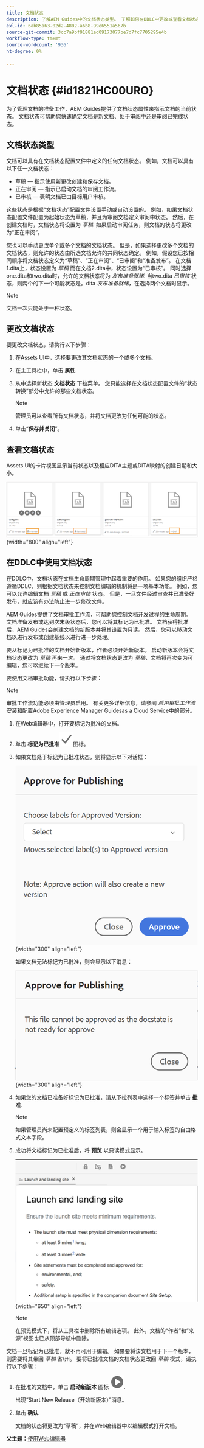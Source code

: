 ```yaml
---
title: 文档状态
description: 了解AEM Guides中的文档状态类型。 了解如何在DDLC中更改或查看文档状态和使用文档状态。
exl-id: 6ab85a63-02d2-4802-a6b8-99e6551a567b
source-git-commit: 3cc7a9bf91881ed09173077be7d7fc7705295e4b
workflow-type: tm+mt
source-wordcount: '936'
ht-degree: 0%

---
```


# 文档状态 {#id1821HC00URO}

为了管理文档的准备工作，AEM Guides提供了文档状态属性来指示文档的当前状态。 文档状态可帮助您快速确定文档是新文档、处于审阅中还是审阅已完成状态。

## 文档状态类型

文档可以具有在文档状态配置文件中定义的任何文档状态。 例如，文档可以具有以下任一文档状态：

- 草稿 — 指示使用新更改创建和保存文档。
- 正在审阅 — 指示已启动文档的审阅工作流。
- 已审核 — 表明文档已由目标用户审核。

这些状态是根据“文档状态”配置文件设置手动或自动设置的。 例如，如果文档状态配置文件配置为起始状态为草稿，并且为审阅文档定义审阅中状态。 然后，在创建文档时，文档状态将设置为 *草稿*. 如果启动审阅任务，则文档的状态将更改为“正在审阅”。

您也可以手动更改单个或多个文档的文档状态。 但是，如果选择更改多个文档的文档状态，则允许的状态由所选文档允许的共同状态确定。 例如，假设您已按相同顺序将文档状态定义为“草稿”、“正在审阅”、“已审阅”和“准备发布”。 在文档1.dita上，状态设置为 *草稿* 而在文档2.dita中，状态设置为“已审核”。 同时选择one.dita和two.dita时，允许的文档状态将为 *发布准备就绪*. 当two.dita *已审核* 状态，则两个的下一个可能状态是。dita *发布准备就绪*，在选择两个文档时显示。

>[!NOTE]
>
> 文档一次只能处于一种状态。

## 更改文档状态

要更改文档状态，请执行以下步骤：

1. 在Assets UI中，选择要更改其文档状态的一个或多个文档。
1. 在主工具栏中，单击 **属性**.
1. 从中选择新状态 **文档状态** 下拉菜单。 您只能选择在文档状态配置文件的“状态转换”部分中允许的那些文档状态。

   >[!NOTE]
   >
   >管理员可以查看所有文档状态，并将文档更改为任何可能的状态。

1. 单击“**保存并关闭**”。

## 查看文档状态

Assets UI的卡片视图显示当前状态以及相应DITA主题或DITA映射的创建日期和大小。

![](images/document_state.png){width="800" align="left"}

## 在DDLC中使用文档状态

在DDLC中，文档状态在文档生命周期管理中起着重要的作用。 如果您的组织严格遵循DDLC，则根据文档状态来控制文档编辑的机制将是一项基本功能。 例如，您可以允许编辑文档 *草稿* 或 *正在审核* 状态。 但是，一旦文件经过审查并已准备好发布，就应该有办法防止进一步修改文件。

AEM Guides提供了文档审批工作流，可帮助您控制文档开发过程的生命周期。 文档准备发布或达到次末级状态后，您可以将其标记为已批准。 文档获得批准后，AEM Guides会创建文档的新版本并将其设置为只读。 然后，您可以移动文档以进行发布或创建基线以进行进一步处理。

要从标记为已批准的文档开始新版本，作者必须开始新版本。 启动新版本会将文档状态更改为 *草稿* 再来一次。 通过将文档状态更改为 *草稿*，文档将再次变为可编辑，您可以继续下一个版本。

要使用文档审批功能，请执行以下步骤：

>[!NOTE]
>
> 审批工作流功能必须由管理员启用。 有关更多详细信息，请参阅 *启用审批工作流* 安装和配置Adobe Experience Manager Guidesas a Cloud Service中的部分。

1. 在Web编辑器中，打开要标记为批准的文档。

1. 单击 **标记为已批准**![](images/mark_approve_icon.svg)&#x200B;图标。

1. 如果文档处于标记为已批准状态，则将显示以下对话框：

   ![](images/mark-approved-correct-state.png){width="300" align="left"}

   如果文档无法标记为已批准，则会显示以下消息：

   ![](images/mark-approved-incorrect-state.png){width="300" align="left"}

1. 如果您的文档已准备好标记为已批准，请从下拉列表中选择一个标签并单击 **批准**.

   >[!NOTE]
   >
   > 如果管理员尚未配置预定义的标签列表，则会显示一个用于输入标签的自由格式文本字段。

1. 成功将文档标记为已批准后，将 **预览** 以只读模式显示。

   ![](images/approved-doc-read-only.png){width="650" align="left"}

   >[!NOTE]
   >
   > 在预览模式下，将从工具栏中删除所有编辑选项。 此外，文档的“作者”和“来源”视图也已从顶部导航中删除。


文档一旦标记为已批准，就不再可用于编辑。 如果要将该文档用于下一个版本，则需要将其带回 *草稿* 省/州。 要将已批准文档的文档状态更改回 *草稿* 模式，请执行以下步骤：

1. 在批准的文档中，单击 **启动新版本** 图标 ![](images/approved-restart-draft-mode-icon.svg).

   出现“Start New Release（开始新版本）”消息。

1. 单击 **确认**.

   文档的状态将更改为“草稿”，并在Web编辑器中以编辑模式打开文档。


**父主题：**[&#x200B;使用Web编辑器](web-editor.md)
